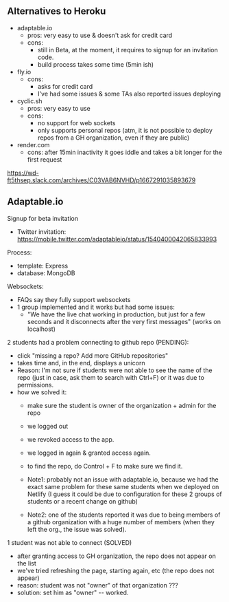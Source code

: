 


## Alternatives to Heroku

- adaptable.io
  - pros: very easy to use & doesn't ask for credit card
  - cons: 
    - still in Beta, at the moment, it requires to signup for an invitation code.
    - build process takes some time (5min ish)
- fly.io
  - cons: 
    - asks for credit card
    - I've had some issues & some TAs also reported issues deploying
- cyclic.sh
  - pros: very easy to use
  - cons:
    - no support for web sockets
    - only supports personal repos (atm, it is not possible to deploy repos from a GH organization, even if they are public)
- render.com
  - cons: after 15min inactivity it goes iddle and takes a bit longer for the first request


https://wd-ft5thsep.slack.com/archives/C03VAB6NVHD/p1667291035893679






## Adaptable.io

Signup for beta invitation
  - Twitter invitation: https://mobile.twitter.com/adaptableio/status/1540400042065833993


Process:
  - template: Express
  - database: MongoDB



Websockets:
- FAQs say they fully support websockets
- 1 group implemented and it works but had some issues:
  - "We have the live chat working in production, but just for a few seconds and it disconnects after the very first messages" (works on localhost)

2 students had a problem connecting to github repo (PENDING):
- click "missing a repo? Add more GitHub repositories"
- takes time and, in the end, displays a unicorn
- Reason: I'm not sure if students were not able to see the name of the repo (just in case, ask them to search with Ctrl+F) or it was due to permissions.
- how we solved it: 
  - make sure the student is owner of the organization + admin for the repo
  - we logged out 
  - we revoked access to the app.
  - we logged in again & granted access again.
  - to find the repo, do Control + F to make sure we find it.

  - Note1: probably not an issue with adaptable.io, because we had the exact same problem for these same students when we deployed on Netlify (I guess it could be due to configuration for these 2 groups of students or a recent change on github)

  - Note2: one of the students reported it was due to being members of a github organization with a huge number of members (when they left the org., the issue was solved).

1 student was not able to connect (SOLVED)
- after granting access to GH organization, the repo does not appear on the list
- we've tried refreshing the page, starting again, etc (the repo does not appear)
- reason: student was not "owner" of that organization ???
- solution: set him as "owner" -- worked.
